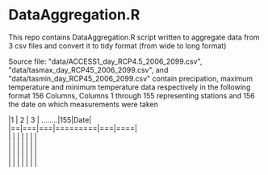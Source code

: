 # DataAggregation.R 

This repo contains DataAggregation.R script written to aggregate data from 3 csv files and convert it to tidy format (from wide to long format)

Source file: "data/ACCESS1_day_RCP4.5_2006_2099.csv", "data/tasmax_day_RCP45_2006_2099.csv", and "data/tasmin_day_RCP45_2006_2099.csv" contain precipation, maximum temperature and minimum temperature data respectively in the following format 156 Columns, Columns 1 through 155 representing stations
and 156 the date on which measurements were taken

|1 | 2 | 3 | ........|155|Date|  
|==|===|===|=========|===|====|  
|  |   |   |         |   |    |  
|  |   |   |         |   |    |  
|  |   |   |         |   |    |  
|  |   |   |         |   |    |  



